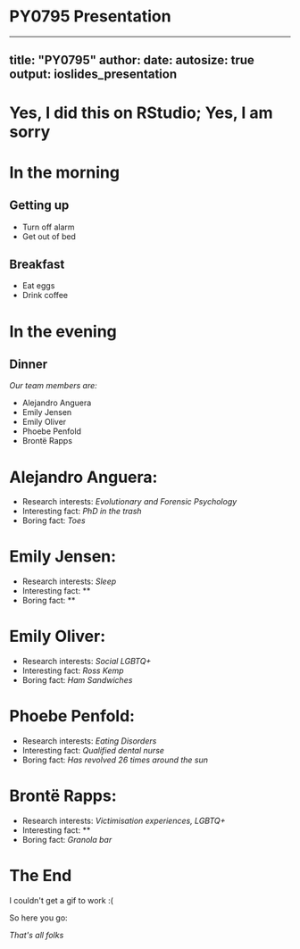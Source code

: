 PY0795 Presentation
========================================================
---
title: "PY0795"
author:
date:
autosize: true
output: ioslides_presentation
---

Yes, I did this on RStudio; Yes, I am sorry
========================================================
# In the morning

## Getting up

- Turn off alarm
- Get out of bed

## Breakfast

- Eat eggs
- Drink coffee

# In the evening

## Dinner

*Our team members are:*

- Alejandro Anguera
- Emily Jensen
- Emily Oliver
- Phoebe Penfold
- Brontë Rapps

Alejandro Anguera:
========================================================
- Research interests: *Evolutionary and Forensic Psychology*
- Interesting fact: *PhD in the trash*
- Boring fact: *Toes*

Emily Jensen:
========================================================
- Research interests: *Sleep*
- Interesting fact: **
- Boring fact: **

Emily Oliver:
========================================================
- Research interests: *Social LGBTQ+*
- Interesting fact: *Ross Kemp*
- Boring fact: *Ham Sandwiches*

Phoebe Penfold:
========================================================
- Research interests: *Eating Disorders*
- Interesting fact: *Qualified dental nurse*
- Boring fact: *Has revolved 26 times around the sun*

Brontë Rapps:
========================================================
- Research interests: *Victimisation experiences, LGBTQ+*
- Interesting fact: **
- Boring fact: *Granola bar*

The End
========================================================


I couldn't get a gif to work :(

So here you go:

*That's all folks*
